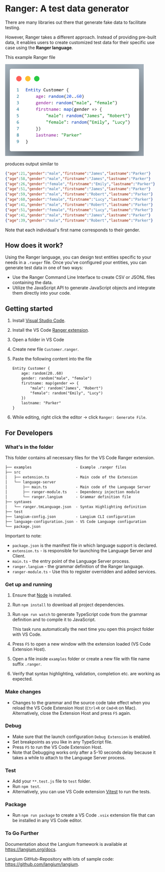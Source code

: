 # Ranger: A test data generator

There are many libraries out there that generate fake data to facilitate testing.

However, Ranger takes a different approach.
Instead of providing pre-built data, it enables users to create customized test data for their specific use case using the **Ranger language**.

This example Ranger file

<!-- markdownlint-disable MD033 -->
<img src="https://raw.githubusercontent.com/ben5311/ranger2/main/images/customer.png" alt="Example Ranger file" width="450"/>

produces output similar to

```json
{"age":21,"gender":"male","firstname":"James","lastname":"Parker"}
{"age":58,"gender":"male","firstname":"James","lastname":"Parker"}
{"age":26,"gender":"female","firstname":"Emily","lastname":"Parker"}
{"age":51,"gender":"male","firstname":"James","lastname":"Parker"}
{"age":59,"gender":"male","firstname":"Robert","lastname":"Parker"}
{"age":60,"gender":"female","firstname":"Lucy","lastname":"Parker"}
{"age":41,"gender":"male","firstname":"Robert","lastname":"Parker"}
{"age":51,"gender":"female","firstname":"Lucy","lastname":"Parker"}
{"age":41,"gender":"male","firstname":"James","lastname":"Parker"}
{"age":39,"gender":"male","firstname":"Robert","lastname":"Parker"}
```

Note that each individual's first name corresponds to their gender.

## How does it work?

Using the Ranger language, you can design test entities specific to your needs in a `.ranger` file. Once you've configured your entities, you can generate test data in one of two ways:

* Use the Ranger Command Line Interface to create CSV or JSONL files containing the data.
* Utilize the JavaScript API to generate JavaScript objects and integrate them directly into your code.

## Getting started

1. Install [Visual Studio Code](https://code.visualstudio.com/).
2. Install the VS Code [Ranger extension](https://marketplace.visualstudio.com/items?itemName=bheimann.ranger).
3. Open a folder in VS Code
4. Create new file `Customer.ranger`.
5. Paste the following content into the file

    ```ranger
    Entity Customer {
        age: random(20..60)
        gender: random("male", "female")
        firstname: map(gender => {
            "male": random("James", "Robert")
            "female": random("Emily", "Lucy")
        })
        lastname: "Parker"
    }
    ```

6. While editing, right click the editor -> click `Ranger: Generate File`.

## For Developers

### What's in the folder

This folder contains all necessary files for the VS Code Ranger extension.

```text
├── examples                    - Example .ranger files
├── src                 
│   ├── extension.ts            - Main code of the Extension
│   └── language-server         
│       ├── main.ts             - Main code of the Language Server
│       ├── ranger-module.ts    - Dependency injection module
│       └── ranger.langium      - Grammar definition file
├── syntaxes
│   └── ranger.tmLanguage.json  - Syntax Highlighting definition
├── test
├── langium-config.json         - Langium CLI configuration
├── language-configuration.json - VS Code Language configuration
└── package.json                
```

Important to note:

* `package.json` is the manifest file in which language support is declared.
* `extension.ts` - is responsible for launching the Language Server and Client.
* `main.ts` - the entry point of the Language Server process.
* `ranger.langium` - the grammar definition of the Ranger language.
* `ranger-module.ts` - Use this to register overridden and added services.

### Get up and running

1. Ensure that [Node](https://nodejs.org/en/download/) is installed.
2. Run `npm install` to download all project dependencies.
3. Run `npm run watch` to generate TypeScript code from the grammar definition and to compile it to JavaScript.

    This task runs automatically the next time you open this project folder with VS Code.
4. Press `F5` to open a new window with the extension loaded (VS Code Extension Host).
5. Open a file inside `examples` folder or create a new file with file name suffix `.ranger`.
6. Verify that syntax highlighting, validation, completion etc. are working as expected.

### Make changes

* Changes to the grammar and the source code take effect when you reload the VS Code Extension Host (`Ctrl+R` or `Cmd+R` on Mac).
Alternatively, close the Extension Host and press `F5` again.

### Debug

* Make sure that the launch configuration `Debug Extension` is enabled.
* Set breakpoints as you like in any TypeScript file.
* Press `F5` to run the VS Code Extension Host.
* Note that Debugging works only after a 5-10 seconds delay because it takes a while to attach to the Language Server process.

### Test

* Add your `**.test.js` file to `test` folder.
* Run `npm test`.
* Alternatively, you can use VS Code extension [Vitest](https://marketplace.visualstudio.com/items?itemName=ZixuanChen.vitest-explorer) to run the tests.

### Package

* Run `npm run package` to create a VS Code `.vsix` extension file that can be installed in any VS Code editor.

### To Go Further

Documentation about the Langium framework is available at <https://langium.org/docs>.

Langium GitHub-Repository with lots of sample code: <https://github.com/langium/langium>.
